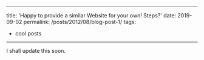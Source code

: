 ---
title: 'Happy to provide a similar Website for your own! Steps?'
date: 2019-09-02 
permalink: /posts/2012/08/blog-post-1/
tags:
  - cool posts
  ---

I shall update this soon. 
